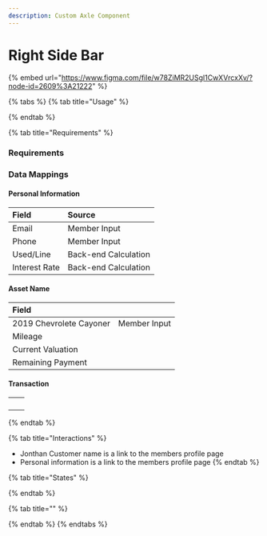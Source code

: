 ```yaml
---
description: Custom Axle Component
---
```


# Right Side Bar

{% embed url="https://www.figma.com/file/w78ZiMR2USgl1CwXVrcxXv/?node-id=2609%3A21222" %}



{% tabs %}
{% tab title="Usage" %}

{% endtab %}

{% tab title="Requirements" %}
### Requirements

### Data Mappings

#### Personal Information

| Field | Source |
| :--- | :--- |
| Email | Member Input |
| Phone | Member Input |
| Used/Line | Back-end Calculation |
| Interest Rate | Back-end Calculation |

#### Asset Name

| Field |  |
| :--- | :--- |
| 2019 Chevrolete Cayoner | Member Input |
| Mileage |  |
| Current Valuation |  |
| Remaining Payment |  |

#### Transaction

|  |  |
| :--- | :--- |
|  |  |
|  |  |
|  |  |
|  |  |
{% endtab %}

{% tab title="Interactions" %}
* Jonthan Customer name is a link to the members profile page
* Personal information is a link to the members profile page
{% endtab %}

{% tab title="States" %}

{% endtab %}

{% tab title="" %}

{% endtab %}
{% endtabs %}



